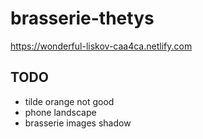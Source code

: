 # brasserie-thetys

https://wonderful-liskov-caa4ca.netlify.com

## TODO
* tilde orange not good
* phone landscape
* brasserie images shadow
